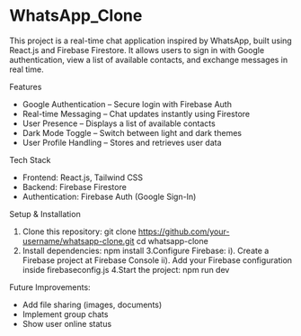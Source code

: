 # WhatsApp_Clone
This project is a real-time chat application inspired by WhatsApp, built using React.js and Firebase Firestore. It allows users to sign in with Google authentication, view a list of available contacts, and exchange messages in real time.

Features
* Google Authentication – Secure login with Firebase Auth
* Real-time Messaging – Chat updates instantly using Firestore
* User Presence – Displays a list of available contacts
* Dark Mode Toggle – Switch between light and dark themes
* User Profile Handling – Stores and retrieves user data

Tech Stack
* Frontend: React.js, Tailwind CSS
* Backend: Firebase Firestore
* Authentication: Firebase Auth (Google Sign-In)

Setup & Installation
1. Clone this repository:
  git clone https://github.com/your-username/whatsapp-clone.git
  cd whatsapp-clone
2. Install dependencies:
   npm install
3.Configure Firebase:
   i). Create a Firebase project at Firebase Console
   ii). Add your Firebase configuration inside firebaseconfig.js
4.Start the project:
   npm run dev

Future Improvements:
* Add file sharing (images, documents)
* Implement group chats
* Show user online status



